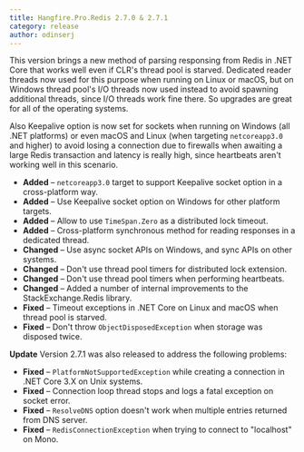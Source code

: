 ```yaml
---
title: Hangfire.Pro.Redis 2.7.0 & 2.7.1
category: release
author: odinserj
---
```


This version brings a new method of parsing responsing from Redis in .NET Core that works well even if CLR's thread pool is starved. Dedicated reader threads now used for this purpose when running on Linux or macOS, but on Windows thread pool's I/O threads now used instead to avoid spawning additional threads, since I/O threads work fine there. So upgrades are great for all of the operating systems.

Also Keepalive option is now set for sockets when running on Windows (all .NET platforms) or even macOS and Linux (when targeting `netcoreapp3.0` and higher) to avoid losing a connection due to firewalls when awaiting a large Redis transaction and latency is really high, since heartbeats aren't working well in this scenario.

* **Added** – `netcoreapp3.0` target to support Keepalive socket option in a cross-platform way.
* **Added** – Use Keepalive socket option on Windows for other platform targets.
* **Added** – Allow to use `TimeSpan.Zero` as a distributed lock timeout.
* **Added** – Cross-platform synchronous method for reading responses in a dedicated thread.
* **Changed** – Use async socket APIs on Windows, and sync APIs on other systems.
* **Changed** – Don't use thread pool timers for distributed lock extension.
* **Changed** – Don't use thread pool timers when performing heartbeats.
* **Changed** – Added a number of internal improvements to the StackExchange.Redis library.
* **Fixed** – Timeout exceptions in .NET Core on Linux and macOS when thread pool is starved.
* **Fixed** – Don't throw `ObjectDisposedException` when storage was disposed twice.

**Update** Version 2.7.1 was also released to address the following problems:

* **Fixed** – `PlatformNotSupportedException` while creating a connection in .NET Core 3.X on Unix systems.
* **Fixed** – Connection loop thread stops and logs a fatal exception on socket error.
* **Fixed** – `ResolveDNS` option doesn't work when multiple entries returned from DNS server.
* **Fixed** – `RedisConnectionException` when trying to connect to "localhost" on Mono.